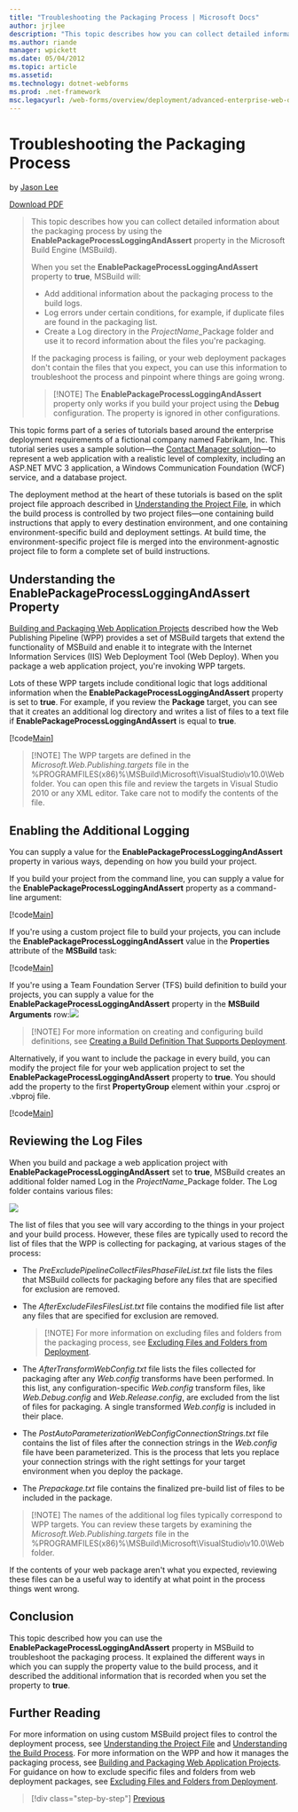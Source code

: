 ```yaml
---
title: "Troubleshooting the Packaging Process | Microsoft Docs"
author: jrjlee
description: "This topic describes how you can collect detailed information about the packaging process by using the EnablePackageProcessLoggingAndAssert property in the M..."
ms.author: riande
manager: wpickett
ms.date: 05/04/2012
ms.topic: article
ms.assetid: 
ms.technology: dotnet-webforms
ms.prod: .net-framework
msc.legacyurl: /web-forms/overview/deployment/advanced-enterprise-web-deployment/troubleshooting-the-packaging-process
---
```

Troubleshooting the Packaging Process
====================
by [Jason Lee](https://github.com/jrjlee)

[Download PDF](https://msdnshared.blob.core.windows.net/media/MSDNBlogsFS/prod.evol.blogs.msdn.com/CommunityServer.Blogs.Components.WeblogFiles/00/00/00/63/56/8130.DeployingWebAppsInEnterpriseScenarios.pdf)

> This topic describes how you can collect detailed information about the packaging process by using the **EnablePackageProcessLoggingAndAssert** property in the Microsoft Build Engine (MSBuild).
> 
> When you set the **EnablePackageProcessLoggingAndAssert** property to **true**, MSBuild will:
> 
> - Add additional information about the packaging process to the build logs.
> - Log errors under certain conditions, for example, if duplicate files are found in the packaging list.
> - Create a Log directory in the *ProjectName*\_Package folder and use it to record information about the files you&#x27;re packaging.
> 
> If the packaging process is failing, or your web deployment packages don&#x27;t contain the files that you expect, you can use this information to troubleshoot the process and pinpoint where things are going wrong.
> 
> > [!NOTE] The **EnablePackageProcessLoggingAndAssert** property only works if you build your project using the **Debug** configuration. The property is ignored in other configurations.


This topic forms part of a series of tutorials based around the enterprise deployment requirements of a fictional company named Fabrikam, Inc. This tutorial series uses a sample solution&#x2014;the [Contact Manager solution](../web-deployment-in-the-enterprise/the-contact-manager-solution.md)&#x2014;to represent a web application with a realistic level of complexity, including an ASP.NET MVC 3 application, a Windows Communication Foundation (WCF) service, and a database project.

The deployment method at the heart of these tutorials is based on the split project file approach described in [Understanding the Project File](../web-deployment-in-the-enterprise/understanding-the-project-file.md), in which the build process is controlled by two project files&#x2014;one containing build instructions that apply to every destination environment, and one containing environment-specific build and deployment settings. At build time, the environment-specific project file is merged into the environment-agnostic project file to form a complete set of build instructions.

## Understanding the EnablePackageProcessLoggingAndAssert Property

[Building and Packaging Web Application Projects](../web-deployment-in-the-enterprise/building-and-packaging-web-application-projects.md) described how the Web Publishing Pipeline (WPP) provides a set of MSBuild targets that extend the functionality of MSBuild and enable it to integrate with the Internet Information Services (IIS) Web Deployment Tool (Web Deploy). When you package a web application project, you&#x27;re invoking WPP targets.

Lots of these WPP targets include conditional logic that logs additional information when the **EnablePackageProcessLoggingAndAssert** property is set to **true**. For example, if you review the **Package** target, you can see that it creates an additional log directory and writes a list of files to a text file if **EnablePackageProcessLoggingAndAssert** is equal to **true**.


[!code[Main](troubleshooting-the-packaging-process/samples/sample1.xml)]


> [!NOTE] The WPP targets are defined in the *Microsoft.Web.Publishing.targets* file in the %PROGRAMFILES(x86)%\MSBuild\Microsoft\VisualStudio\v10.0\Web folder. You can open this file and review the targets in Visual Studio 2010 or any XML editor. Take care not to modify the contents of the file.


## Enabling the Additional Logging

You can supply a value for the **EnablePackageProcessLoggingAndAssert** property in various ways, depending on how you build your project.

If you build your project from the command line, you can supply a value for the **EnablePackageProcessLoggingAndAssert** property as a command-line argument:


[!code[Main](troubleshooting-the-packaging-process/samples/sample2.xml)]


If you&#x27;re using a custom project file to build your projects, you can include the **EnablePackageProcessLoggingAndAssert** value in the **Properties** attribute of the **MSBuild** task:


[!code[Main](troubleshooting-the-packaging-process/samples/sample3.xml)]


If you&#x27;re using a Team Foundation Server (TFS) build definition to build your projects, you can supply a value for the **EnablePackageProcessLoggingAndAssert** property in the **MSBuild Arguments** row:![](troubleshooting-the-packaging-process/_static/image1.png)

> [!NOTE] For more information on creating and configuring build definitions, see [Creating a Build Definition That Supports Deployment](../configuring-team-foundation-server-for-web-deployment/creating-a-build-definition-that-supports-deployment.md).


Alternatively, if you want to include the package in every build, you can modify the project file for your web application project to set the **EnablePackageProcessLoggingAndAssert** property to **true**. You should add the property to the first **PropertyGroup** element within your .csproj or .vbproj file.


[!code[Main](troubleshooting-the-packaging-process/samples/sample4.xml)]


## Reviewing the Log Files

When you build and package a web application project with **EnablePackageProcessLoggingAndAssert** set to **true**, MSBuild creates an additional folder named Log in the *ProjectName*\_Package folder. The Log folder contains various files:

![](troubleshooting-the-packaging-process/_static/image2.png)

The list of files that you see will vary according to the things in your project and your build process. However, these files are typically used to record the list of files that the WPP is collecting for packaging, at various stages of the process:

- The *PreExcludePipelineCollectFilesPhaseFileList.txt* file lists the files that MSBuild collects for packaging before any files that are specified for exclusion are removed.
- The *AfterExcludeFilesFilesList.txt* file contains the modified file list after any files that are specified for exclusion are removed.

    > [!NOTE] For more information on excluding files and folders from the packaging process, see [Excluding Files and Folders from Deployment](excluding-files-and-folders-from-deployment.md).
- The *AfterTransformWebConfig.txt* file lists the files collected for packaging after any *Web.config* transforms have been performed. In this list, any configuration-specific *Web.config* transform files, like *Web.Debug.config* and *Web.Release.config*, are excluded from the list of files for packaging. A single transformed *Web.config* is included in their place.
- The *PostAutoParameterizationWebConfigConnectionStrings.txt* file contains the list of files after the connection strings in the *Web.config* file have been parameterized. This is the process that lets you replace your connection strings with the right settings for your target environment when you deploy the package.
- The *Prepackage.txt* file contains the finalized pre-build list of files to be included in the package.

> [!NOTE] The names of the additional log files typically correspond to WPP targets. You can review these targets by examining the *Microsoft.Web.Publishing.targets* file in the %PROGRAMFILES(x86)%\MSBuild\Microsoft\VisualStudio\v10.0\Web folder.


If the contents of your web package aren&#x27;t what you expected, reviewing these files can be a useful way to identify at what point in the process things went wrong.

## Conclusion

This topic described how you can use the **EnablePackageProcessLoggingAndAssert** property in MSBuild to troubleshoot the packaging process. It explained the different ways in which you can supply the property value to the build process, and it described the additional information that is recorded when you set the property to **true**.

## Further Reading

For more information on using custom MSBuild project files to control the deployment process, see [Understanding the Project File](../web-deployment-in-the-enterprise/understanding-the-project-file.md) and [Understanding the Build Process](../web-deployment-in-the-enterprise/understanding-the-build-process.md). For more information on the WPP and how it manages the packaging process, see [Building and Packaging Web Application Projects](../web-deployment-in-the-enterprise/building-and-packaging-web-application-projects.md). For guidance on how to exclude specific files and folders from web deployment packages, see [Excluding Files and Folders from Deployment](excluding-files-and-folders-from-deployment.md).

>[!div class="step-by-step"]
[Previous](running-windows-powershell-scripts-from-msbuild-project-files.md)